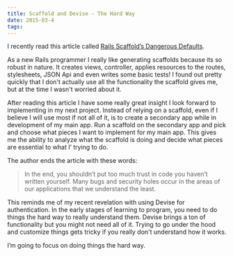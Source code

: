 ```yaml
---
title: Scaffold and Devise - The Hard Way
date: 2015-03-4 
tags:
---
```


I recently read this article called [Rails Scaffold’s Dangerous Defaults](http://rubyjunky.com/rails-scaffold-dangerous-defaults.html?utm_medium=email&utm_source=rubyweekly). 

As a new Rails programmer I really like generating scaffolds because its so robust in nature. It creates views, controller, applies resources to the routes, stylesheets, JSON Api and even writes some basic tests! I found out pretty quickly that I don't actually use all the functionality the scaffold gives me, but at the time I wasn't worried about it. 

After reading this article I have some really great insight I look forward to implementing in my next project. Instead of relying on a scaffold, even if I believe I will use most if not all of it, is to create a secondary app while in development of my main app. Run a scaffold on the secondary app and pick and choose what pieces I want to implement for my main app. This gives me the ability to analyze what the scaffold is doing and decide what pieces are essential to what I’ trying to do. 

The author ends the article with these words:

> In the end, you shouldn’t put too much trust in code you haven’t written yourself. Many bugs and security holes occur in the areas of our applications that we understand the least.

This reminds me of my recent revelation with using Devise for authentication. In the early stages of learning to program, you need to do things the hard way to really understand them. Devise brings a ton of functionality but you might not need all of it. Trying to go under the hood and customize things gets tricky if you really don't understand how it works. 

I’m going to focus on doing things the hard way. 